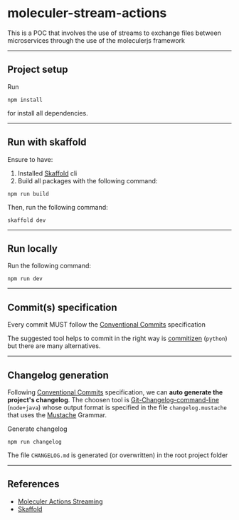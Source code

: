 # moleculer-stream-actions
This is a POC that involves the use of streams to exchange files between microservices through the use of the moleculerjs framework

---

## Project setup

Run 

```
npm install
```

for install all dependencies.

---

## Run with skaffold

Ensure to have:
1.  Installed [Skaffold] cli
2.  Build all packages with the following command:
```
npm run build
```

Then, run the following command:
```
skaffold dev
```

---

## Run locally

Run the following command:
```
npm run dev
```

---

## Commit(s) specification

Every commit MUST follow the [Conventional Commits] specification

The suggested tool helps to commit in the right way is [commitizen] (`python`) but there are many alternatives.

---

## Changelog generation

Following [Conventional Commits] specification, we can **auto generate the project's changelog**.
The choosen tool is [Git-Changelog-command-line] (`node+java`) whose output format is specified in the file `changelog.mustache` that uses the [Mustache] Grammar.

Generate changelog
```
npm run changelog
```
The file `CHANGELOG.md` is generated (or overwritten) in the root project folder

---

## References

*   [Moleculer Actions Streaming]
*   [Skaffold]

[Moleculer Actions Streaming]: https://moleculer.services/docs/0.14/actions.html#Streaming
[Skaffold]: skaffold.dev
[Conventional Commits]: https://www.conventionalcommits.org/en/v1.0.0/
[commitizen]: https://commitizen-tools.github.io/commitizen/
[Git-Changelog-command-line]: https://www.npmjs.com/package/g-Changelog-command-line
[Mustache]: https://mustache.github.io